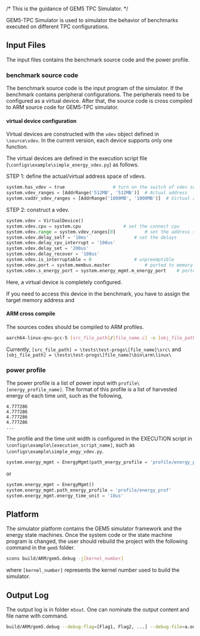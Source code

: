 /* This is the guidance of GEM5 TPC Simulator. */GEM5-TPC Simulator is used to simulator the behavior of benchmarks executed on different TPC configurations.##	Input FilesThe input files contains the benchmark source code and the power profile.###	benchmark source codeThe benchmark source code is the input program of the simulator.If the benchmark contains peripheral configurations. The peripherals need to be configured as a virtual device. After that, the source code is cross compiled to ARM source code for GEM5-TPC simulator.####	virtual device configurationVirtual devices are constructed with the `vdev` object defined in `\source\vdev`. In the current version, each device supports only one function. The virtual devices are defined in the execution script file (`\configs\example\simple_energy_vdev.py`) as follows.STEP 1: define the actual/virtual address space of vdevs.```pythonsystem.has_vdev = true					# turn on the switch of vdev supportsystem.vdev_ranges = [AddrRange('512MB', '512MB')]	# Actual addresssystem.vaddr_vdev_ranges = [AddrRange('1000MB', '1000MB')]	# Virtual address (1 Byte in this case)```STEP 2: construct a vdev.```pythonsystem.vdev = VirtualDevice()system.vdev.cpu = system.cpu 				# set the connect cpusystem.vdev.range = system.vdev_ranges[0]			# set the address spacesystem.vdev.delay_self = '10ms' 				# set the delayssystem.vdev.delay_cpu_interrupt = '100us'system.vdev.delay_set = '200us'system.vdev.delay_recover = '100us'system.vdev.is_interruptable = 0 				# unpreemptiblesystem.vdev.port = system.membus.master 			# ported to memory bussystem.vdev.s_energy_port = system.energy_mgmt.m_energy_port 	# ported to energy bus (with slave port)```Here, a virtual device is completely configured.If you need to access this device in the benchmark, you have to assign the target memory address and ####	ARM cross compileThe sources codes should be compiled to ARM profiles. ```bashaarch64-linux-gnu-gcc-5 [src_file_path]/[file_name.c] -o [obj_file_path]/file_name```Currently, `[src_file_path] = \tests\test-progs\[file_name]\src\` and `[obj_file_path] = \tests\test-progs\[file_name]\bin\arm\linux\`###	power profileThe power profile is a list of power input with `profile\[energy_profile_name]`. The format of this profile is a list of harvested energy of each time unit, such as the following, ```4.7772864.7772864.7772864.777286...```The profile and the time unit width is configured in the EXECUTION script in `\configs\example\[execution_script_name]`, such as `\configs\example\simple_engy_vdev.py`.```pythonsystem.energy_mgmt = EnergyMgmt(path_energy_profile = 'profile/energy_prof', energy_time_unit = '10us')```or ```pythonsystem.energy_mgmt = EnergyMgmt()system.energy_mgmt.path_energy_profile = 'profile/energy_prof'system.energy_mgmt.energy_time_unit = '10us'```##	PlatformThe simulator platform contains the GEM5 simulator framework and the energy state machines. Once the system code or the state machine program is changed, the user should rebuild the project with the following command in the `gem5` folder.```bashscons build/ARM/gem5.debug -j[kernel_number]```where `[kernel_number]` represents the kernel number used to build the simulator.##	Output LogThe output log is in folder `m5out`. One can nominate the output content and file name with command.```bashbuild/ARM/gem5.debug --debug-flag=[Flag1, Flag2, ...] --debug-file=a.out [script_path]/[script_name.py]```